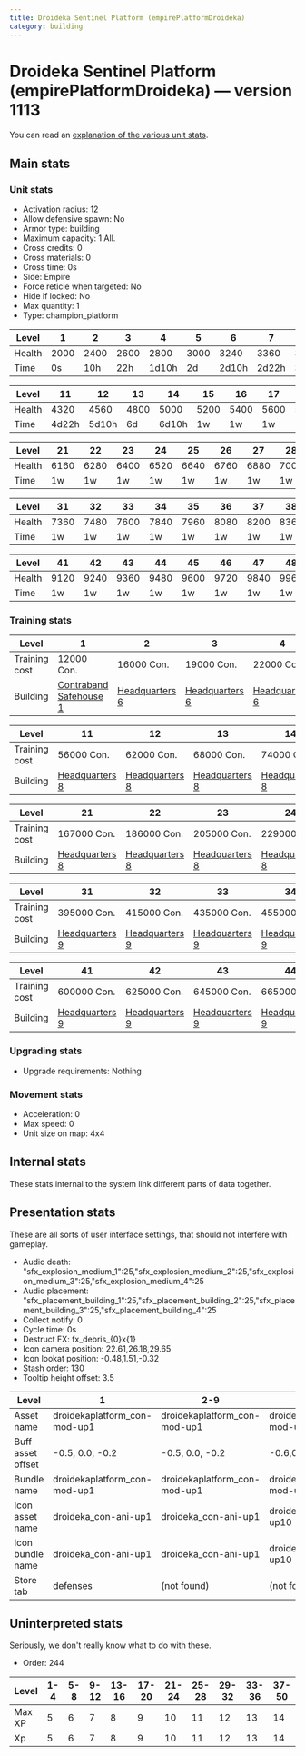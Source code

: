 ```yaml
---
title: Droideka Sentinel Platform (empirePlatformDroideka)
category: building
---
```


# Droideka Sentinel Platform (empirePlatformDroideka) — version 1113

You can read an [explanation  of the various unit stats](unitexplained.md).

## Main stats

### Unit stats

  * Activation radius: 12
  * Allow defensive spawn: No
  * Armor type: building
  * Maximum capacity: 1  All.
  * Cross credits: 0
  * Cross materials: 0
  * Cross time: 0s
  * Side: Empire
  * Force reticle when targeted: No
  * Hide if locked: No
  * Max quantity: 1
  * Type: champion_platform

|Level |1   |2   |3   |4    |5   |6    |7    |8    |9   |10   |
|------|----|----|----|-----|----|-----|-----|-----|----|-----|
|Health|2000|2400|2600|2800 |3000|3240 |3360 |3480 |3600|4080 |
|Time  |0s  |10h |22h |1d10h|2d  |2d10h|2d22h|3d10h|4d  |4d10h|


|Level |11   |12   |13  |14   |15  |16  |17  |18  |19  |20  |
|------|-----|-----|----|-----|----|----|----|----|----|----|
|Health|4320 |4560 |4800|5000 |5200|5400|5600|5800|5920|6040|
|Time  |4d22h|5d10h|6d  |6d10h|1w  |1w  |1w  |1w  |1w  |1w  |


|Level |21  |22  |23  |24  |25  |26  |27  |28  |29  |30  |
|------|----|----|----|----|----|----|----|----|----|----|
|Health|6160|6280|6400|6520|6640|6760|6880|7000|7120|7240|
|Time  |1w  |1w  |1w  |1w  |1w  |1w  |1w  |1w  |1w  |1w  |


|Level |31  |32  |33  |34  |35  |36  |37  |38  |39  |40  |
|------|----|----|----|----|----|----|----|----|----|----|
|Health|7360|7480|7600|7840|7960|8080|8200|8360|8520|9000|
|Time  |1w  |1w  |1w  |1w  |1w  |1w  |1w  |1w  |1w  |1w  |


|Level |41  |42  |43  |44  |45  |46  |47  |48  |49   |50   |
|------|----|----|----|----|----|----|----|----|-----|-----|
|Health|9120|9240|9360|9480|9600|9720|9840|9960|10080|10200|
|Time  |1w  |1w  |1w  |1w  |1w  |1w  |1w  |1w  |1w   |1w   |


### Training stats

|Level        |1                                                     |2                              |3                              |4                              |5                              |6                              |7                              |8                              |9                              |10                             |
|-------------|------------------------------------------------------|-------------------------------|-------------------------------|-------------------------------|-------------------------------|-------------------------------|-------------------------------|-------------------------------|-------------------------------|-------------------------------|
|Training cost|12000 Con.                                            |16000 Con.                     |19000 Con.                     |22000 Con.                     |25000 Con.                     |28000 Con.                     |31000 Con.                     |37000 Con.                     |43000 Con.                     |50000 Con.                     |
|Building     |[Contraband Safehouse 1](empireContrabandStorage.html)|[Headquarters 6](empireHQ.html)|[Headquarters 6](empireHQ.html)|[Headquarters 6](empireHQ.html)|[Headquarters 6](empireHQ.html)|[Headquarters 7](empireHQ.html)|[Headquarters 7](empireHQ.html)|[Headquarters 7](empireHQ.html)|[Headquarters 7](empireHQ.html)|[Headquarters 7](empireHQ.html)|


|Level        |11                             |12                             |13                             |14                             |15                             |16                             |17                             |18                             |19                             |20                             |
|-------------|-------------------------------|-------------------------------|-------------------------------|-------------------------------|-------------------------------|-------------------------------|-------------------------------|-------------------------------|-------------------------------|-------------------------------|
|Training cost|56000 Con.                     |62000 Con.                     |68000 Con.                     |74000 Con.                     |81000 Con.                     |92000 Con.                     |105000 Con.                    |118000 Con.                    |136000 Con.                    |149000 Con.                    |
|Building     |[Headquarters 8](empireHQ.html)|[Headquarters 8](empireHQ.html)|[Headquarters 8](empireHQ.html)|[Headquarters 8](empireHQ.html)|[Headquarters 8](empireHQ.html)|[Headquarters 8](empireHQ.html)|[Headquarters 8](empireHQ.html)|[Headquarters 8](empireHQ.html)|[Headquarters 8](empireHQ.html)|[Headquarters 8](empireHQ.html)|


|Level        |21                             |22                             |23                             |24                             |25                             |26                             |27                             |28                             |29                             |30                             |
|-------------|-------------------------------|-------------------------------|-------------------------------|-------------------------------|-------------------------------|-------------------------------|-------------------------------|-------------------------------|-------------------------------|-------------------------------|
|Training cost|167000 Con.                    |186000 Con.                    |205000 Con.                    |229000 Con.                    |252000 Con.                    |275000 Con.                    |310000 Con.                    |330000 Con.                    |350000 Con.                    |370000 Con.                    |
|Building     |[Headquarters 8](empireHQ.html)|[Headquarters 8](empireHQ.html)|[Headquarters 8](empireHQ.html)|[Headquarters 8](empireHQ.html)|[Headquarters 8](empireHQ.html)|[Headquarters 8](empireHQ.html)|[Headquarters 8](empireHQ.html)|[Headquarters 8](empireHQ.html)|[Headquarters 8](empireHQ.html)|[Headquarters 8](empireHQ.html)|


|Level        |31                             |32                             |33                             |34                             |35                             |36                             |37                             |38                             |39                             |40                             |
|-------------|-------------------------------|-------------------------------|-------------------------------|-------------------------------|-------------------------------|-------------------------------|-------------------------------|-------------------------------|-------------------------------|-------------------------------|
|Training cost|395000 Con.                    |415000 Con.                    |435000 Con.                    |455000 Con.                    |475000 Con.                    |500000 Con.                    |520000 Con.                    |540000 Con.                    |560000 Con.                    |580000 Con.                    |
|Building     |[Headquarters 9](empireHQ.html)|[Headquarters 9](empireHQ.html)|[Headquarters 9](empireHQ.html)|[Headquarters 9](empireHQ.html)|[Headquarters 9](empireHQ.html)|[Headquarters 9](empireHQ.html)|[Headquarters 9](empireHQ.html)|[Headquarters 9](empireHQ.html)|[Headquarters 9](empireHQ.html)|[Headquarters 9](empireHQ.html)|


|Level        |41                             |42                             |43                             |44                             |45                             |46                             |47                             |48                             |49                             |50                             |
|-------------|-------------------------------|-------------------------------|-------------------------------|-------------------------------|-------------------------------|-------------------------------|-------------------------------|-------------------------------|-------------------------------|-------------------------------|
|Training cost|600000 Con.                    |625000 Con.                    |645000 Con.                    |665000 Con.                    |685000 Con.                    |705000 Con.                    |725000 Con.                    |750000 Con.                    |770000 Con.                    |790000 Con.                    |
|Building     |[Headquarters 9](empireHQ.html)|[Headquarters 9](empireHQ.html)|[Headquarters 9](empireHQ.html)|[Headquarters 9](empireHQ.html)|[Headquarters 9](empireHQ.html)|[Headquarters 9](empireHQ.html)|[Headquarters 9](empireHQ.html)|[Headquarters 9](empireHQ.html)|[Headquarters 9](empireHQ.html)|[Headquarters 9](empireHQ.html)|


### Upgrading stats

  * Upgrade requirements: Nothing

### Movement stats

  * Acceleration: 0
  * Max speed: 0
  * Unit size on map: 4x4

## Internal stats

These stats internal to the system link different parts of data together.


## Presentation stats

These are all sorts of user interface settings, that should not interfere with gameplay.

  * Audio death: "sfx_explosion_medium_1":25,"sfx_explosion_medium_2":25,"sfx_explosion_medium_3":25,"sfx_explosion_medium_4":25
  * Audio placement: "sfx_placement_building_1":25,"sfx_placement_building_2":25,"sfx_placement_building_3":25,"sfx_placement_building_4":25
  * Collect notify: 0
  * Cycle time: 0s
  * Destruct FX: fx_debris_{0}x{1}
  * Icon camera position: 22.61,26.18,29.65
  * Icon lookat position: -0.48,1.51,-0.32
  * Stash order: 130
  * Tooltip height offset: 3.5

|Level            |1                           |2-9                         |10-19                        |20-29                        |30-39                        |40-50                        |
|-----------------|----------------------------|----------------------------|-----------------------------|-----------------------------|-----------------------------|-----------------------------|
|Asset name       |droidekaplatform_con-mod-up1|droidekaplatform_con-mod-up1|droidekaplatform_con-mod-up10|droidekaplatform_con-mod-up20|droidekaplatform_con-mod-up20|droidekaplatform_con-mod-up20|
|Buff asset offset|-0.5, 0.0, -0.2             |-0.5, 0.0, -0.2             |-0.6,0,-0.2                  |-0.6,0,-0.2                  |-0.6,0,-0.2                  |-0.6,0,-0.2                  |
|Bundle name      |droidekaplatform_con-mod-up1|droidekaplatform_con-mod-up1|droidekaplatform_con-mod-up10|droidekaplatform_con-mod-up20|droidekaplatform_con-mod-up20|droidekaplatform_con-mod-up20|
|Icon asset name  |droideka_con-ani-up1        |droideka_con-ani-up1        |droideka_con-ani-up10        |droideka_con-ani-up20        |droideka_con-ani-up30        |droideka_con-ani-up40        |
|Icon bundle name |droideka_con-ani-up1        |droideka_con-ani-up1        |droideka_con-ani-up10        |droideka_con-ani-up20        |droideka_con-ani-up30        |droideka_con-ani-up40        |
|Store tab        |defenses                    |(not found)                 |(not found)                  |(not found)                  |(not found)                  |(not found)                  |


## Uninterpreted stats

Seriously, we don't really know what to do with these.

  * Order: 244

|Level |1-4|5-8|9-12|13-16|17-20|21-24|25-28|29-32|33-36|37-50|
|------|---|---|----|-----|-----|-----|-----|-----|-----|-----|
|Max XP|5  |6  |7   |8    |9    |10   |11   |12   |13   |14   |
|Xp    |5  |6  |7   |8    |9    |10   |11   |12   |13   |14   |



